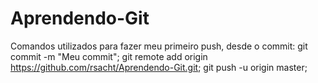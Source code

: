 # Aprendendo-Git
Comandos utilizados para fazer meu primeiro push, desde o commit: 
git commit -m "Meu commit"; 
git remote add origin https://github.com/rsacht/Aprendendo-Git.git;
git push -u origin master;
